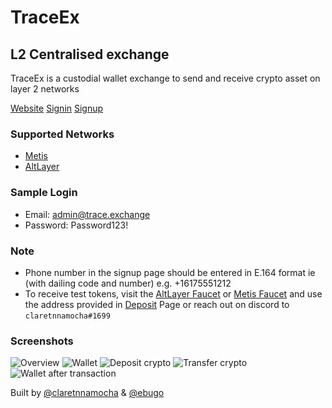 # TraceEx

## L2 Centralised exchange

TraceEx is a custodial wallet exchange to send and receive crypto asset on layer 2 networks

[Website](https://traceex.vercel.app)
[Signin](https://traceex.vercel.app/auth/login)
[Signup](https://traceex.vercel.app/auth)

### Supported Networks

- [Metis](https://www.metis.io)
- [AltLayer](https://altlayer.io)

### Sample Login

- Email: admin@trace.exchange
- Password: Password123!

### Note

- Phone number in the signup page should be entered in E.164 format ie (with dailing code and number) e.g. +16175551212
- To receive test tokens, visit the [AltLayer Faucet](https://devnet-faucet.altlayer.io/app) or [Metis Faucet](https://goerli.faucet.metisdevops.link) and use the address provided in [Deposit](https://traceex.vercel.app/dashboard/deposit/crypto) Page or reach out on discord to `claretnnamocha#1699`

### Screenshots

![Overview](https://traceex.vercel.app/assets/Overview.png "Overview")
![Wallet](https://traceex.vercel.app/assets/Wallet.png "Wallet")
![Deposit crypto](https://traceex.vercel.app/assets/Deposit%20crypto.png "Deposit crypto")
![Transfer crypto](https://traceex.vercel.app/assets/Transfer%20crypto.png "Transfer crypto")
![Wallet after transaction](https://traceex.vercel.app/assets/Wallet%20after%20transaction.png "Wallet after transaction")

Built by [@claretnnamocha](https://github.com/claretnnamocha) & [@ebugo](https://github.com/ebugo)
